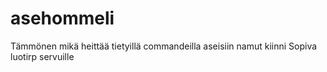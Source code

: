 # asehommeli
Tämmönen mikä heittää tietyillä commandeilla aseisiin namut kiinni
Sopiva luotirp servuille
